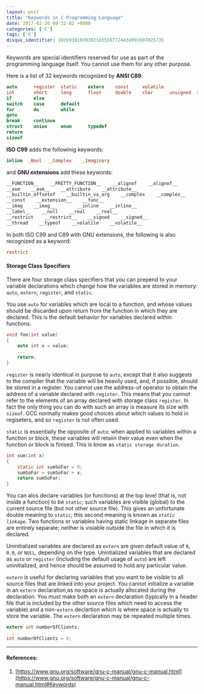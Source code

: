 ```yaml
---
layout: post
title: "Keywords in C Programming Language"
date: 2017-02-26 09-32-02 +0800
categories: ['C']
tags: ['C']
disqus_identifier: 202693019303021835597724434992607825735
---
```


Keywords are special identifiers reserved for use as part of the programming language itself. You cannot use them for any other purpose.

Here is a list of 32 keywords recognized by **ANSI C89**:

```c
auto      register  static    extern    const     volatile
int       short     long      float     double    char      unsigned  signed    void
if        else
switch    case      default
for       do        while
goto
break     continue
struct    union     enum      typedef
return
sizeof
```

**ISO C99** adds the followinig keywords:

```c
inline  _Bool   _Complex    _Imaginary
```

and **GNU extensions** add these keywords:

```c
__FUNCTION__    __PRETTY_FUNCTION__    __alignof    __alignof__
__asm    __asm__    __attribute    __attribute__
__builtin_offsetof    __builtin_va_arg    __complex    __complex__
__const    __extension__    __func__
__imag    __imag__        __inline    __inline__
__label__    __null    __real    __real__
__restrict    __restrict__    __signed    __signed__
__thread    __typeof    __volatile    __volatile__
```

In both ISO C99 and C89 with GNU extensions, the following is also recognized as a keyword:

```c
restrict
```

#### Storage Class Specifiers

There are four storage class specifiers that you can prepend to your variable declarations which change how the variables are stored in memory: `auto`, `extern`, `register`, and `static`.

You use `auto` for variables which are local to a function, and whose values should be discarded upon return from the function in which they are declared. This is the default behavior for variables declared within functions.

```c
void foo(int value)
{
    auto int x = value;
    ...
    return;
}
```

`register` is nearly identical in purpose to `auto`, except that it also suggests to the compiler that the variable will be heavily used, and, if possible, should be stored in a register. You cannot use the address-of operator to obtain the address of a variable declared with `register`. This means that you cannot refer to the elements of an array declared with storage class `register`. In fact the only thing you can do with such an array is measure its size with `sizeof`. GCC normally makes good choices about which values to hold in regiseters, and so `register` is not often used.

`static` is essentially the opposite of `auto`: when applied to variables within a function or block, these variables will retaiin their value even when the function or block is finised. This is know as `static storage duration`.

```c
int sum(int x)
{
    static int sumSoFar = 0;
    sumSoFar = sumSoFar + x;
    return sumSoFar;
}
```

You can alos declare variables (or functions) at the top level (that is, not inside a function) to be `static`; such variables are visible (global) to the current source file (but not other source file). This gives an unfortunate double meaning to `static`; this second meaning is known as *`static linkage`*. Two functions or variables having static linkage in separate files are entirely separate; neither is visiable outside the file in which it is declared.

Uninitialized variables are declared as `extern` are given default value of `0`, `0.0`, or `NULL`, depending on the type. Unintialized variables that are declared as `auto` or `register` (including the default usage of `auto`) are left uninitialized, and hence should be assumed to hold any particular value.

`extern` is useful for declaring variables that you want to be visible to all source files that are linked into your project. You cannot initialize a variable in an `extern` declaration,as no space is actually allocated during the declaration. You must make both an `extern` declaration (typically in a header file that is included by the other source files which need to access the variable) and a non-`extern` declartion which is where space is actually to store the variable. The `extern` declaration may be repeated multiple times.

```c
extern int numberOfClients;
. . .
int numberOfClients = 0;
```

- - -

#### References:

1. [https://www.gnu.org/software/gnu-c-manual/gnu-c-manual.html](https://www.gnu.org/software/gnu-c-manual/gnu-c-manual.html#Keywords)
